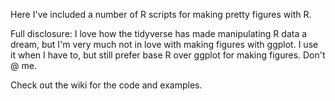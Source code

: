 Here I've included a number of R scripts for making pretty figures with R.

Full disclosure: I love how the tidyverse has made manipulating R data a dream, but I'm very much not in love with making figures with ggplot. I use it when I have to, but still prefer base R over ggplot for making figures. Don't @ me.

Check out the wiki for the code and examples.
